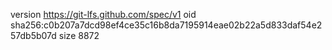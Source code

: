 version https://git-lfs.github.com/spec/v1
oid sha256:c0b207a7dcd98ef4ce35c16b8da7195914eae02b22a5d833daf54e257db5b07d
size 8872
